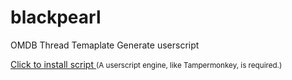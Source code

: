 # blackpearl
OMDB Thread Temaplate Generate userscript


<a href="https://github.com/m4h4d1h454n/blackpearl/raw/master/script.user.js">Click to install script </a>
<small>(A userscript engine, like Tampermonkey, is required.)</small>
